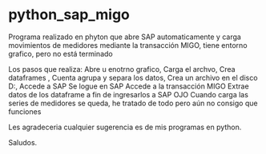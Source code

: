 # python_sap_migo
Programa realizado en phyton que abre SAP automaticamente y carga movimientos de medidores mediante la transacción MIGO, tiene entorno grafico, pero no está terminado

Los pasos que realiza:
Abre u enotrno grafico, 
Carga el archvo, 
Crea dataframes , 
Cuenta agrupa y separa los datos, 
Crea un archivo en el disco D:, 
Accede a SAP
Se logue en SAP
Accede a la transacción MIGO
Extrae datos de los dataframe a fin de ingresarlos a SAP
OJO Cuando carga las series de medidores se queda, he tratado de todo pero aún no consigo que funciones

Les agradeceria cualquier sugerencia es de mis programas en python.

Saludos.

